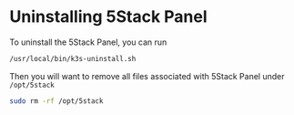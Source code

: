 # Uninstalling 5Stack Panel

To uninstall the 5Stack Panel, you can run

```bash
/usr/local/bin/k3s-uninstall.sh
```

Then you will want to remove all files associated with 5Stack Panel under `/opt/5stack`

```bash
sudo rm -rf /opt/5stack
```
